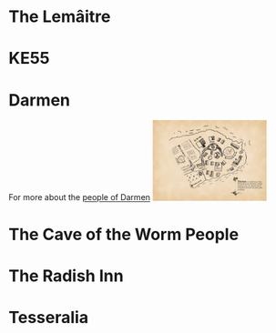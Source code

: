 <!-- TITLE: Locations -->
<!-- SUBTITLE: The locations in this fantastical world. -->

# The Lemâitre
# KE55
# Darmen
For more about the [people of Darmen](/notes/people#darmen)
<img alt="Darmen Village Map" src="/uploads/darmen.jpg" style="width: 200px;"/>
# The Cave of the Worm People
# The Radish Inn
# Tesseralia